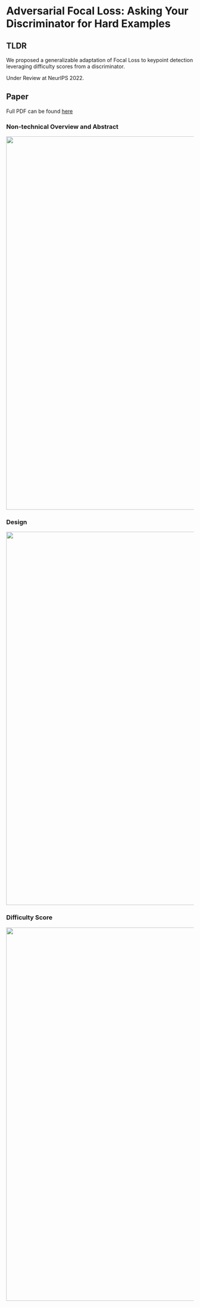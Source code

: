 # Adversarial Focal Loss: Asking Your Discriminator for Hard Examples

## TLDR
We proposed a generalizable adaptation of Focal Loss to keypoint detection leveraging difficulty scores from a discriminator.

Under Review at NeurIPS 2022.

## Paper
Full PDF can be found [here](https://github.com/ChenRaphaelLiu/AdversarialFocalLoss/blob/main/paper/AFL_20220519.pdf)

### Non-technical Overview and Abstract
<img src="https://github.com/ChenRaphaelLiu/AdversarialFocalLoss/blob/main/paper/github_display_01.png" width="1000"/>

### Design
<img src="https://github.com/ChenRaphaelLiu/AdversarialFocalLoss/blob/main/paper/github_display_02.png" width="1000"/>

### Difficulty Score
<img src="https://github.com/ChenRaphaelLiu/AdversarialFocalLoss/blob/main/paper/github_display_03.png" width="1000"/>
